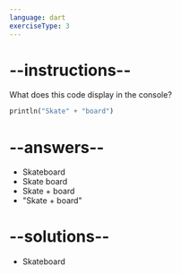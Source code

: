 ```yaml
---
language: dart
exerciseType: 3
---
```


# --instructions--

What does this code display in the console?
```dart
println("Skate" + "board")
```

# --answers--

- Skateboard
- Skate board
- Skate + board
- "Skate + board"

# --solutions--

- Skateboard
